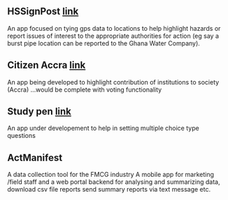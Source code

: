
## HSSignPost [link](https://www.hssignpost.com/)
An app focused on tying gps data to locations to help highlight hazards or report issues of interest to the appropriate authorities for action (eg say a burst pipe location can be reported to the Ghana Water Company).

## Citizen Accra [link](https://evansaf.github.io/citizen_accra/) 
An app being developed to highlight contribution of institutions to society (Accra) ...would be complete with voting functionality


## Study pen  [link](https://www.studypennetwork.com/Questions)
An app under developement to help in setting multiple choice type questions

## ActManifest 
A data collection tool for the FMCG industry A mobile app for marketing /field staff and a web portal backend for analysing and
summarizing data, download csv file reports send summary reports via text message etc.




<!--
## Timesple [link](https://play.google.com/store/apps/details?id=com.brokershell.timesplemob&hl=en&gl=US )
A times table game which helps youngsters practice multiplication ...also a family game and cuts across a broad age range



## ECS Word Game [link](https://play.google.com/store/apps/details?id=com.brokershell.efacompete)
A game played for fun but supports/encourages youngsters to build their word power ... older people can also play
   
## ibtext  [link](https://play.google.com/store/apps/details?id=com.brokershell.ibtextbcmnative )
Type a generic message and have it customised with each recipient's name ...save you some typing





## Welcome to GitHub Pages

You can use the [editor on GitHub](https://github.com/EvansAF/evansaf.github.io/edit/main/index.md) to maintain and preview the content for your website in Markdown files.

Whenever you commit to this repository, GitHub Pages will run [Jekyll](https://jekyllrb.com/) to rebuild the pages in your site, from the content in your Markdown files.

### Markdown

Markdown is a lightweight and easy-to-use syntax for styling your writing. It includes conventions for

```markdown
Syntax highlighted code block

# Header 1
## Header 2
### Header 3

- Bulleted
- List

1. Numbered
2. List

**Bold** and _Italic_ and `Code` text

[Link](url) and ![Image](src)
```

For more details see [Basic writing and formatting syntax](https://docs.github.com/en/github/writing-on-github/getting-started-with-writing-and-formatting-on-github/basic-writing-and-formatting-syntax).

### Jekyll Themes

Your Pages site will use the layout and styles from the Jekyll theme you have selected in your [repository settings](https://github.com/EvansAF/evansaf.github.io/settings/pages). The name of this theme is saved in the Jekyll `_config.yml` configuration file.

### Support or Contact

Having trouble with Pages? Check out our [documentation](https://docs.github.com/categories/github-pages-basics/) or [contact support](https://support.github.com/contact) and we’ll help you sort it out.
-->
